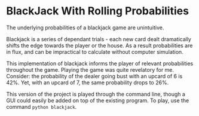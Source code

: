 # BlackJack With Rolling Probabilities
The underlying probabilities of a blackjack game are unintuitive. 

Blackjack is a series of dependant trials - each new card dealt dramatically shifts the edge towards the player or the house. As a result probabilities are in flux, and can be impractical to calculate without computer simulation.

This implementation of blackjack informs the player of relevant probabilities throughout the game. Playing the game was quite revelatory for me. Consider: the probability of the dealer going bust with an upcard of 6 is 42%. Yet, with an upcard of 7, the same probability drops to 26%.

This version of the project is played through the command line, though a GUI could easily be added on top of the existing program. To play, use the command ```python blackjack```.

